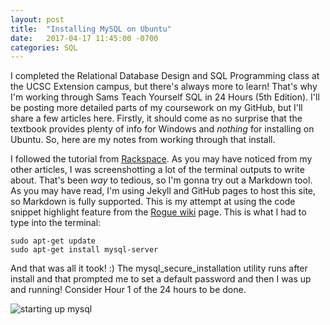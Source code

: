 ```yaml
---
layout: post
title:  "Installing MySQL on Ubuntu"
date:   2017-04-17 11:45:00 -0700
categories: SQL
---
```

I completed the Relational Database Design and SQL Programming class at the UCSC Extension campus, but there's always more to learn! That's why I'm working through Sams Teach Yourself SQL in 24 Hours (5th Edition). I'll be posting more detailed parts of my coursework on my GitHub, but I'll share a few articles here. Firstly, it should come as no surprise that the textbook provides plenty of info for Windows and *nothing* for installing on Ubuntu. So, here are my notes from working through that install.

I followed the tutorial from [Rackspace]. As you may have noticed from my other articles, I was screenshotting a lot of the terminal outputs to write about. That's been *way* to tedious, so I'm gonna try out a Markdown tool. As you may have read, I'm using Jekyll and GitHub pages to host this site, so Markdown is fully supported. This is my attempt at using the code snippet highlight feature from the [Rogue wiki] page. This is what I had to type into the terminal:

```console
sudo apt-get update
sudo apt-get install mysql-server
```
And that was all it took! :) The mysql_secure_installation utility runs after install and that prompted me to set a default password and then I was up and running! Consider Hour 1 of the 24 hours to be done.

![starting up mysql]({{"/assets/starting-up-mysql/starting_up_mysql.jpg"}})

[Relational Database Design and SQL Programming class]:https://www.ucsc-extension.edu/certificate-program/offering/relational-database-design-and-sql-programming
[Rackspace]:https://support.rackspace.com/how-to/installing-mysql-server-on-ubuntu/
[Rogue wiki]:https://github.com/jneen/rouge/wiki/List-of-supported-languages-and-lexers
